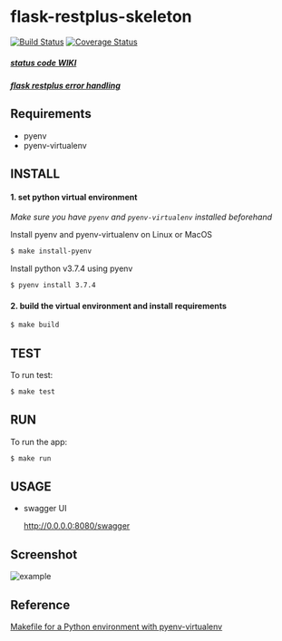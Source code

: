 # flask-restplus-skeleton

[![Build Status](https://travis-ci.com/beerjoa/flask-restplus-skeleton.svg?branch=master)](https://travis-ci.com/beerjoa/flask-restplus-skeleton)
[![Coverage Status](https://coveralls.io/repos/github/beerjoa/flask-restplus-skeleton/badge.svg?branch=master)](https://coveralls.io/github/beerjoa/flask-restplus-skeleton?branch=master)


##### [status code WIKI](https://ko.wikipedia.org/wiki/HTTP_%EC%83%81%ED%83%9C_%EC%BD%94%EB%93%9C#3xx_(%EB%A6%AC%EB%8B%A4%EC%9D%B4%EB%A0%89%EC%85%98_%EC%99%84%EB%A3%8C))
##### [flask restplus error handling](https://flask-restplus.readthedocs.io/en/stable/errors.html)



## Requirements
- pyenv
- pyenv-virtualenv


## INSTALL

#### 1. set python virtual environment

*Make sure you have `pyenv` and `pyenv-virtualenv` installed beforehand*

Install pyenv and pyenv-virtualenv on Linux or MacOS
```bash
$ make install-pyenv
```
Install python v3.7.4 using pyenv
```bash
$ pyenv install 3.7.4
```

#### 2. build the virtual environment and install requirements

```bash
$ make build
```


## TEST
To run test:

```bash
$ make test
```
## RUN

To run the app:

```bash
$ make run
```



## USAGE

- swagger UI

    http://0.0.0.0:8080/swagger





## Screenshot

  ![example](https://user-images.githubusercontent.com/22663614/105568697-ce19ec80-5d7e-11eb-86f5-afe399746314.png)


  


## Reference
[Makefile for a Python environment with pyenv-virtualenv](https://gist.github.com/genyrosk/2a6e893ee72fa2737a6df243f6520a6d)
